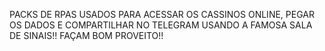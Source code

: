 PACKS DE RPAS USADOS PARA ACESSAR OS CASSINOS ONLINE, PEGAR OS DADOS E COMPARTILHAR NO TELEGRAM USANDO A FAMOSA SALA DE SINAIS!!
FAÇAM BOM PROVEITO!!
